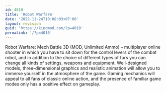 ```yaml
---
id: 4010
title: 'Robot Warfare'
date: '2022-11-24T10:08:03+07:00'
layout: revision
guid: 'https://kindmod.com/?p=4010'
permalink: '/?p=4010'
---
```


Robot Warfare: Mech Battle 3D (MOD, Unlimited Ammo) – multiplayer online shooter in which you have to sit down for the control levers of the combat robot, and in addition to the choice of different types of furs you can change all kinds of settings, weapons and equipment. Well-designed models, three-dimensional graphics and realistic animation will allow you to immerse yourself in the atmosphere of the game. Gaming mechanics will appeal to all fans of classic online action, and the presence of familiar game modes only has a positive effect on gameplay.